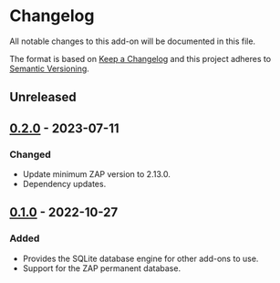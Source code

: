 # Changelog
All notable changes to this add-on will be documented in this file.

The format is based on [Keep a Changelog](https://keepachangelog.com/en/1.0.0/)
and this project adheres to [Semantic Versioning](https://semver.org/spec/v2.0.0.html).

## Unreleased


## [0.2.0] - 2023-07-11
### Changed
- Update minimum ZAP version to 2.13.0.
- Dependency updates.

## [0.1.0] - 2022-10-27

### Added
- Provides the SQLite database engine for other add-ons to use.
- Support for the ZAP permanent database.

[0.2.0]: https://github.com/zaproxy/zap-extensions/releases/database-v0.2.0
[0.1.0]: https://github.com/zaproxy/zap-extensions/releases/database-v0.1.0
